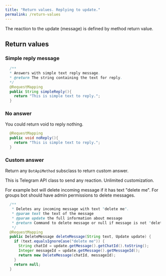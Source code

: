 ```yaml
---
title: "Return values. Replying to update."
permalink: /return-values
---
```


The reaction to the update (message) is defined by method return value.

## Return values

### Simple reply message
```java
  /**
  * Answers with simple text reply message.
  * @return The string containing the text for reply.
  */
  @RequestMapping
  public String simpleReply(){
    return "This is simple text to reply.";
  }
```

### No answer
You could return void to reply nothing.

```java
  @RequestMapping
  public void noReply(){
    return "This is simple text to reply.";
  }
```

### Custom answer

Return any `BotApiMethod` subsclass to return custom answer.

This is Telegram API class to send any reaction. Unlimited customization.

For example bot will delete incoming message if it has text "delete me". 
For groups bot should have admin permissions to delete messages.

```java
  /**
   * Deletes any incoming message with text "delete me".
   * @param text the text of the message
   * @param update the full information about message
   * @return Command to delete message or null if message is not "delete me".
   */
  @RequestMapping
  public DeleteMessage deleteMessage(String text, Update update) {
    if (text.equalsIgnoreCase("delete me")) {
      String chatId = update.getMessage().getChatId().toString();
      Integer messageId = update.getMessage().getMessageId();
      return new DeleteMessage(chatId, messageId);
    }
    return null;
  }
```
